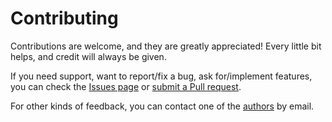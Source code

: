 # Contributing

Contributions are welcome, and they are greatly appreciated! Every little bit helps, and credit will always be given.

If you need support, want to report/fix a bug, ask for/implement features, you can check the
[Issues page](https://github.com/whitemech/temprl/issues)
or [submit a Pull request](https://github.com/whitemech/temprl/pulls).

For other kinds of feedback, you can contact one of the
[authors](./authors.md) by email.
